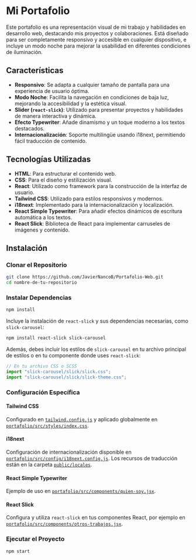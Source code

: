 # Mi Portafolio

Este portafolio es una representación visual de mi trabajo y habilidades en desarrollo web, destacando mis proyectos y colaboraciones. Está diseñado para ser completamente responsivo y accesible en cualquier dispositivo, e incluye un modo noche para mejorar la usabilidad en diferentes condiciones de iluminación.

## Características

- **Responsivo**: Se adapta a cualquier tamaño de pantalla para una experiencia de usuario óptima.
- **Modo Noche**: Facilita la navegación en condiciones de baja luz, mejorando la accesibilidad y la estética visual.
- **Slider (`react-slick`)**: Utilizado para presentar proyectos y habilidades de manera interactiva y dinámica.
- **Efecto Typewriter**: Añade dinamismo y un toque moderno a los textos destacados.
- **Internacionalización**: Soporte multilingüe usando i18next, permitiendo fácil traducción de contenido.

## Tecnologías Utilizadas

- **HTML**: Para estructurar el contenido web.
- **CSS**: Para el diseño y estilización visual.
- **React**: Utilizado como framework para la construcción de la interfaz de usuario.
- **Tailwind CSS**: Utilizado para estilos responsivos y modernos.
- **i18next**: Implementado para la internacionalización y localización.
- **React Simple Typewriter**: Para añadir efectos dinámicos de escritura automática a los textos.
- **React Slick**: Biblioteca de React para implementar carruseles de imágenes y contenido.

## Instalación

### Clonar el Repositorio

```bash
git clone https://github.com/JavierNancoB/Portafolio-Web.git
cd nombre-de-tu-repositorio
```

### Instalar Dependencias

```bash
npm install
```

Incluye la instalación de `react-slick` y sus dependencias necesarias, como `slick-carousel`:

```bash
npm install react-slick slick-carousel
```

Además, debes incluir los estilos de `slick-carousel` en tu archivo principal de estilos o en tu componente donde uses `react-slick`:

```javascript
// En tu archivo CSS o SCSS
import "slick-carousel/slick/slick.css"; 
import "slick-carousel/slick/slick-theme.css";
```

### Configuración Específica

#### Tailwind CSS
Configurado en [`tailwind.config.js`](./tailwind.config.js) y aplicado globalmente en [`portafolio/src/styles/index.css`](portafolio/src/styles/index.css).

#### i18next
Configuración de internacionalización disponible en [`portafolio/src/config/i18next.config.js`](portafolio/src/config/i18next.config.js). Los recursos de traducción están en la carpeta [`public/locales`](.public/locales).

#### React Simple Typewriter
Ejemplo de uso en [`portafolio/src/components/quien-soy.jsx`](portafolio/src/components/quien-soy.jsx).

#### React Slick
Configura y utiliza `react-slick` en tus componentes React, por ejemplo en [`portafolio/src/components/otros-trabajos.jsx`](portafolio/src/components/otros-trabajos.jsx).

### Ejecutar el Proyecto

```bash
npm start
```